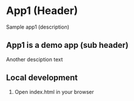 # App1 (Header)

Sample app1 (description)

## App1 is a demo app (sub header)

Another desciption text

## Local development

1. Open index.html in your browser